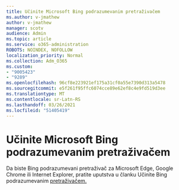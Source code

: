 ```yaml
---
title: Učinite Microsoft Bing podrazumevanim pretraživačem
ms.author: v-jmathew
author: v-jmathew
manager: scotv
audience: Admin
ms.topic: article
ms.service: o365-administration
ROBOTS: NOINDEX, NOFOLLOW
localization_priority: Normal
ms.collection: Adm_O365
ms.custom:
- "9005423"
- "9289"
ms.openlocfilehash: 96cf8e223921ef175a31cf0a55e7390d313a5478
ms.sourcegitcommit: e5f261f95ffc6074cce89e62ef8c4e9fd519d3ee
ms.translationtype: MT
ms.contentlocale: sr-Latn-RS
ms.lasthandoff: 03/26/2021
ms.locfileid: "51405419"
---
```

# <a name="make-microsoft-bing-your-default-search-engine"></a>Učinite Microsoft Bing podrazumevanim pretraživačem

Da biste Bing podrazumevani pretraživač za Microsoft Edge, Google Chrome ili Internet Explorer, pratite uputstva u članku Učinite Bing podrazumevanim [pretraživačem.](https://go.microsoft.com/fwlink/?linkid=2148834)
